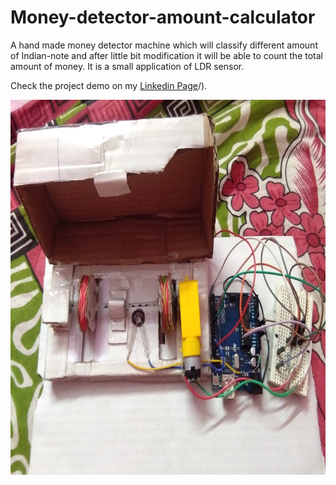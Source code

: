 # Money-detector-amount-calculator
A hand made money detector machine which will classify different amount of Indian-note and after little bit modification it will be able to count the total amount of money. It is a small application of LDR sensor.

Check the project demo on my [Linkedin Page](https://www.linkedin.com/posts/manish-pakhira-bb7333171_noteabrdetector-arduino-teamwork-activity-6535417558122749952-NoJD?utm_source=linkedin_share&utm_medium=member_desktop_web)/).

<p align="center">
<img src="Images/note_detector_2.jpg" height=600>
</p>
